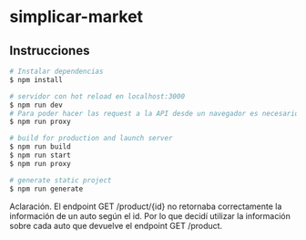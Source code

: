 # simplicar-market

## Instrucciones

```bash
# Instalar dependencias
$ npm install

# servidor con hot reload en localhost:3000
$ npm run dev
# Para poder hacer las request a la API desde un navegador es necesario utilizar un servidor proxy
$ npm run proxy

# build for production and launch server
$ npm run build
$ npm run start
$ npm run proxy

# generate static project
$ npm run generate
```
Aclaración.
El endpoint GET /product/{id} no retornaba correctamente la información de un auto según el id.
Por lo que decidí utilizar la información sobre cada auto que devuelve el endpoint GET /product.
